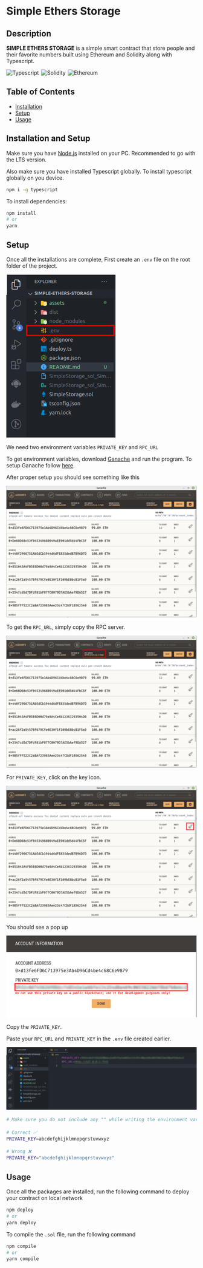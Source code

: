 # Simple Ethers Storage

## Description

**SIMPLE ETHERS STORAGE** is a simple smart contract that store people and their favorite numbers built using Ethereum and Solidity along with Typescript.

<p style="display:flex;gap:6px;">
    <img alt="Typescript" src="https://shields.io/badge/TypeScript-3178C6?logo=TypeScript&logoColor=FFF&style=flat-square" />
    <img alt="Solidity" src="https://img.shields.io/badge/Solidity-%23363636.svg?style=flat-square&logo=solidity&logoColor=white" />   
    <img alt="Ethereum" src="https://img.shields.io/badge/Ethereum-3C3C3D?style=flat-square&logo=Ethereum&logoColor=white" />
</p>

## Table of Contents

- [Installation](#installation-and-setup)
- [Setup](#setup)
- [Usage](#usage)

## Installation and Setup

Make sure you have [Node.js](https://nodejs.org/en/) installed on your PC. Recommended to go with the LTS version.

Also make sure you have installed Typescript globally. To install typescript globally on you device.

```bash
npm i -g typescript
```

To install dependencies:

```bash
npm install
# or
yarn
```

## Setup

Once all the installations are complete, First create an `.env` file on the root folder of the project.

<img src="https://raw.githubusercontent.com/Nischal2015/simple-ethers-storage/main/assets/env-file.png" alt="Env file">

We need two environment variables `PRIVATE_KEY` and `RPC_URL`

To get environment variables, download [Ganache](https://trufflesuite.com/ganache/) and run the program. To setup Ganache follow [here](https://trufflesuite.com/docs/ganache/quickstart/).

After proper setup you should see something like this

<img src="https://raw.githubusercontent.com/Nischal2015/simple-ethers-storage/main/assets/ganache.png" alt="Ganache">

To get the `RPC_URL`, simply copy the RPC server.

<img src="https://raw.githubusercontent.com/Nischal2015/simple-ethers-storage/main/assets/ganache-rpc-url.png" alt="RPC URL">

For `PRIVATE_KEY`, click on the key icon.

<img src="https://raw.githubusercontent.com/Nischal2015/simple-ethers-storage/main/assets/ganache-show-key.png" alt="Ganache show key">

You should see a pop up

<img src="https://raw.githubusercontent.com/Nischal2015/simple-ethers-storage/main/assets/ganache-private-key.png" alt="Ganache Private Key">

Copy the `PRIVATE_KEY`.

Paste your `RPC_URL` and `PRIVATE_KEY` in the `.env` file created earlier.

<img src="https://raw.githubusercontent.com/Nischal2015/simple-ethers-storage/main/assets/env-keys.png" alt="Env keys">

```bash
# Make sure you do not include any "" while writing the environment variables

# Correct ✅
PRIVATE_KEY=abcdefghijklmnopqrstuvwxyz

# Wrong ❌
PRIVATE_KEY="abcdefghijklmnopqrstuvwxyz"
```

## Usage

Once all the packages are installed, run the following command to deploy your contract on local network

```bash
npm deploy
# or
yarn deploy
```

To compile the `.sol` file, run the following command

```bash
npm compile
# or
yarn compile
```
